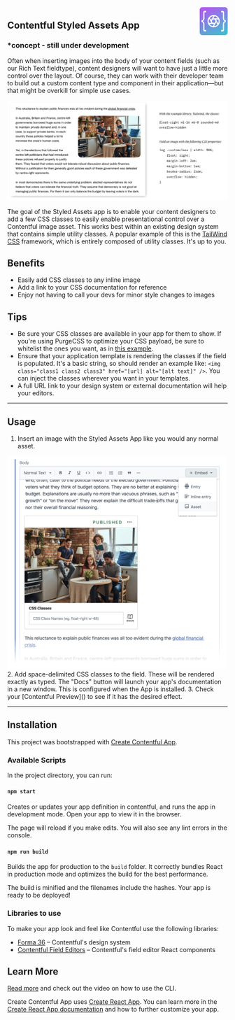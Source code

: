 <img width=64 alt="icon" src="src/assets/app icon 256.png" style="width: 64px; float: right; margin-left: 20px;" />

## Contentful Styled Assets App

### *concept - still under development

Often when inserting images into the body of your content fields (such as our Rich Text fieldtype), content designers will want to have just a little more control over the layout. Of course, they can work with their developer team to build out a custom content type and component in their application—but that might be overkill for simple use cases.

<img alt="Styled Assets example" src="src/assets/Styled Assets - rendered example & infographic.jpg" />

The goal of the Styled Assets app is to enable your content designers to add a few CSS classes to easily enable presentational control over a Contentful image asset. This works best within an existing design system that contains simple utility classes. A popular example of this is the [TailWind CSS](https://tailwindcss.com) framework, which is entirely composed of utility classes. It's up to you.

## Benefits

- Easily add CSS classes to any inline image
- Add a link to your CSS documentation for reference
- Enjoy not having to call your devs for minor style changes to images

## Tips

- Be sure your CSS classes are available in your app for them to show. If you're using PurgeCSS to optimize your CSS payload, be sure to whitelist the ones you want, as in [this example](https://tailwindcss.com/docs/controlling-file-size).
- Ensure that your application template is rendering the classes if the field is populated. It's a basic string, so should render an example like:
`<img class="class1 class2 class3" href="[url] alt="[alt text]" />`. You can inject the classes wherever you want in your templates.
- A full URL link to your design system or external documentation will help your editors.

---

## Usage

1. Insert an image with the Styled Assets App like you would any normal asset.
<img width="500" alt="Styled Assets example" src="src/assets/Contentful - Styled Assets.jpg" style="max-width: 500px" />
2. Add space-delimited CSS classes to the field. These will be rendered exactly as typed.
The "Docs" button will launch your app's documentation in a new window. This is configured when the App is installed.
3. Check your [Contentful Preview]() to see if it has the desired effect.

---

## Installation

This project was bootstrapped with [Create Contentful App](https://github.com/contentful/create-contentful-app).

### Available Scripts

In the project directory, you can run:

#### `npm start`

Creates or updates your app definition in contentful, and runs the app in development mode.
Open your app to view it in the browser.

The page will reload if you make edits.
You will also see any lint errors in the console.

#### `npm run build`

Builds the app for production to the `build` folder.
It correctly bundles React in production mode and optimizes the build for the best performance.

The build is minified and the filenames include the hashes.
Your app is ready to be deployed!

### Libraries to use

To make your app look and feel like Contentful use the following libraries:

- [Forma 36](https://f36.contentful.com/) – Contentful's design system
- [Contentful Field Editors](https://www.contentful.com/developers/docs/extensibility/field-editors/) – Contentful's field editor React components

## Learn More

[Read more](https://www.contentful.com/developers/docs/extensibility/app-framework/create-contentful-app/) and check out the video on how to use the CLI.

Create Contentful App uses [Create React App](https://create-react-app.dev/). You can learn more in the [Create React App documentation](https://facebook.github.io/create-react-app/docs/getting-started) and how to further customize your app.

